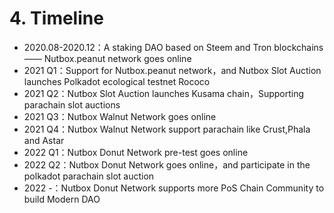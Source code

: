 # 4. Timeline

* 2020.08-2020.12：A staking DAO based on Steem and Tron blockchains —— Nutbox.peanut network goes online
* 2021 Q1：Support for Nutbox.peanut network，and Nutbox Slot Auction launches Polkadot ecological testnet Rococo
* 2021 Q2：Nutbox Slot Auction launches Kusama chain，Supporting parachain slot auctions
* 2021 Q3：Nutbox Walnut Network goes online
* 2021 Q4：Nutbox Walnut Network support parachain like Crust,Phala and Astar
* 2022 Q1：Nutbox Donut Network pre-test goes online
* 2022 Q2：Nutbox Donut Network goes online，and participate in the polkadot parachain slot auction
* 2022 -：Nutbox Donut Network supports more PoS Chain Community to build Modern DAO
